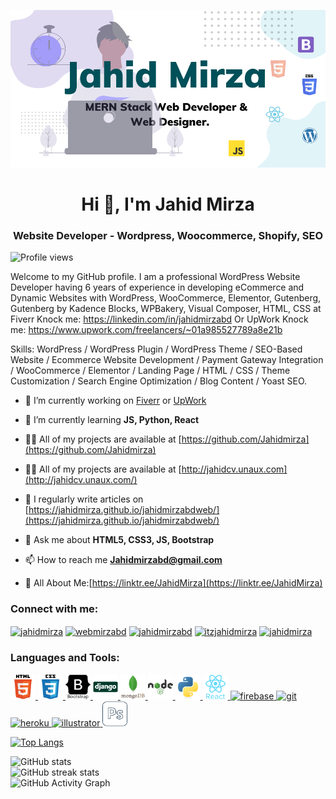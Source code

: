 ![I am Jahid Mirza](https://github.com/Jahidmirza/Jahidmirza/blob/main/Github-banner%20-f.png)


<h1 align="center">Hi 👋, I'm Jahid Mirza</h1>
<h3 align="center"> Website Developer - Wordpress, Woocommerce, Shopify, SEO </h3>

![Profile views](https://gpvc.arturio.dev/Jahidmirza) 

Welcome to my GitHub profile. I am a professional WordPress Website Developer having 6 years of experience in developing eCommerce and Dynamic Websites with WordPress, WooCommerce, Elementor, Gutenberg, Gutenberg by Kadence Blocks, WPBakery, Visual Composer, HTML, CSS at 
Fiverr Knock me: https://linkedin.com/in/jahidmirzabd  Or
UpWork Knock me: https://www.upwork.com/freelancers/~01a985527789a8e21b

Skills: WordPress / WordPress Plugin / WordPress Theme / SEO-Based Website / Ecommerce Website Development / Payment Gateway Integration / WooCommerce / Elementor / Landing Page / HTML / CSS / Theme Customization / Search Engine Optimization / Blog Content / Yoast SEO.
 

- 🔭 I’m currently working on [Fiverr](https://www.fiverr.com/jahidmirzabd) or [UpWork](https://www.upwork.com/freelancers/~01a985527789a8e21b)

- 🌱 I’m currently learning **JS, Python, React**

- 👨‍💻 All of my projects are available at [https://github.com/Jahidmirza](https://github.com/Jahidmirza)
- 👨‍💻 All of my projects are available at [http://jahidcv.unaux.com](http://jahidcv.unaux.com/)

- 📝 I regularly write articles on [https://jahidmirza.github.io/jahidmirzabdweb/](https://jahidmirza.github.io/jahidmirzabdweb/)

- 💬 Ask me about **HTML5, CSS3, JS, Bootstrap**

- 📫 How to reach me **Jahidmirzabd@gmail.com**

- 📄 All About Me:[https://linktr.ee/JahidMirza](https://linktr.ee/JahidMirza)

<h3 align="left">Connect with me:</h3>
<p align="left">
<a href="https://codepen.io/jahidmirza" target="blank"><img align="center" src="https://raw.githubusercontent.com/rahuldkjain/github-profile-readme-generator/master/src/images/icons/Social/codepen.svg" alt="jahidmirza" height="30" width="40" /></a>
<a href="https://twitter.com/webmirzabd" target="blank"><img align="center" src="https://raw.githubusercontent.com/rahuldkjain/github-profile-readme-generator/master/src/images/icons/Social/twitter.svg" alt="webmirzabd" height="30" width="40" /></a>
<a href="https://linkedin.com/in/jahidmirzabd" target="blank"><img align="center" src="https://raw.githubusercontent.com/rahuldkjain/github-profile-readme-generator/master/src/images/icons/Social/linked-in-alt.svg" alt="jahidmirzabd" height="30" width="40" /></a>
<a href="https://fb.com/itzjahidmirza" target="blank"><img align="center" src="https://raw.githubusercontent.com/rahuldkjain/github-profile-readme-generator/master/src/images/icons/Social/facebook.svg" alt="itzjahidmirza" height="30" width="40" /></a>
<a href="https://instagram.com/jahidmirza" target="blank"><img align="center" src="https://raw.githubusercontent.com/rahuldkjain/github-profile-readme-generator/master/src/images/icons/Social/instagram.svg" alt="jahidmirza" height="30" width="40" /></a>
</p>

<h3 align="left">Languages and Tools:</h3>
<p align="left"> 
<a href="https://www.w3.org/html/" target="_blank"> <img src="https://raw.githubusercontent.com/devicons/devicon/master/icons/html5/html5-original-wordmark.svg" alt="html5" width="40" height="40"/> </a> 
<a href="https://www.w3schools.com/css/" target="_blank"> <img src="https://raw.githubusercontent.com/devicons/devicon/master/icons/css3/css3-original-wordmark.svg" alt="css3" width="40" height="40"/> </a>
<a href="https://getbootstrap.com" target="_blank"> <img src="https://raw.githubusercontent.com/devicons/devicon/master/icons/bootstrap/bootstrap-plain-wordmark.svg" alt="bootstrap" width="40" height="40"/> </a> 
<a href="https://www.djangoproject.com/" target="_blank"> <img src="https://raw.githubusercontent.com/devicons/devicon/master/icons/django/django-original.svg" alt="django" width="40" height="40"/> </a> 
<a href="https://www.mongodb.com/" target="_blank"> <img src="https://raw.githubusercontent.com/devicons/devicon/master/icons/mongodb/mongodb-original-wordmark.svg" alt="mongodb" width="40" height="40"/> </a> 
<a href="https://nodejs.org" target="_blank"> <img src="https://raw.githubusercontent.com/devicons/devicon/master/icons/nodejs/nodejs-original-wordmark.svg" alt="nodejs" width="40" height="40"/> </a>
<a href="https://www.python.org" target="_blank"> <img src="https://raw.githubusercontent.com/devicons/devicon/master/icons/python/python-original.svg" alt="python" width="40" height="40"/> </a> 
<a href="https://reactjs.org/" target="_blank"> <img src="https://raw.githubusercontent.com/devicons/devicon/master/icons/react/react-original-wordmark.svg" alt="react" width="40" height="40"/> </a> 
<a href="https://firebase.google.com/" target="_blank"> <img src="https://www.vectorlogo.zone/logos/firebase/firebase-icon.svg" alt="firebase" width="40" height="40"/> </a> 
<a href="https://git-scm.com/" target="_blank"> <img src="https://www.vectorlogo.zone/logos/git-scm/git-scm-icon.svg" alt="git" width="40" height="40"/> </a> 
<a href="https://heroku.com" target="_blank"> <img src="https://www.vectorlogo.zone/logos/heroku/heroku-icon.svg" alt="heroku" width="40" height="40"/> </a> 
<a href="https://www.adobe.com/in/products/illustrator.html" target="_blank"> <img src="https://www.vectorlogo.zone/logos/adobe_illustrator/adobe_illustrator-icon.svg" alt="illustrator" width="40" height="40"/> </a> 
<a href="https://www.photoshop.com/en" target="_blank"> <img src="https://raw.githubusercontent.com/devicons/devicon/master/icons/photoshop/photoshop-line.svg" alt="photoshop" width="40" height="40"/> </a> 
</p>

[![Top Langs](https://github-readme-stats.vercel.app/api/top-langs/?username=Jahidmirza)](https://github.com/Jahidmirza/github-readme-stats)

![GitHub stats](https://github-readme-stats.vercel.app/api?username=Jahidmirza&show_icons=true)  
![GitHub streak stats](https://github-readme-streak-stats.herokuapp.com/?user=Jahidmirza)  
![GitHub Activity Graph](https://activity-graph.herokuapp.com/graph?username=Jahidmirza)  
